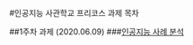 #인공지능 사관학교 프리코스 과제  목차

##1주차 과제 (2020.06.09)
###[인공지능 사례 분석](https://github.com/TIMI-nhoo/Star/blob/master/1%EC%A3%BC%EC%B0%A8%20%EA%B3%BC%EC%A0%9C_%EA%B9%80%EC%9D%B8%ED%9B%84.ipynb)
